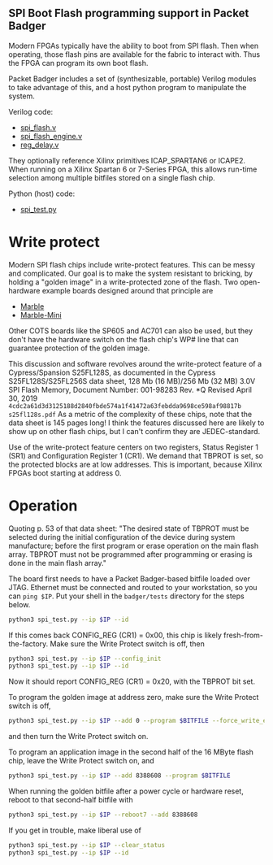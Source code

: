 ## SPI Boot Flash programming support in Packet Badger

Modern FPGAs typically have the ability to boot from SPI flash.
Then when operating, those flash pins are available for the fabric
to interact with.  Thus the FPGA can program its own boot flash.

Packet Badger includes a set of (synthesizable, portable) Verilog
modules to take advantage of this, and a host python program to
manipulate the system.

Verilog code:

* [spi_flash.v](spi_flash.v)
* [spi_flash_engine.v](spi_flash_engine.v)
* [reg_delay.v](../dsp/reg_delay.v)

They optionally reference Xilinx primitives ICAP_SPARTAN6 or ICAPE2.
When running on a Xilinx Spartan 6 or 7-Series FPGA, this allows
run-time selection among multiple bitfiles stored on a single flash chip.

Python (host) code:

* [spi_test.py](tests/spi_test.py)

# Write protect

Modern SPI flash chips include write-protect features.  This can be messy
and complicated.  Our goal is to make the system resistant to bricking,
by holding a "golden image" in a write-protected zone of the flash.
Two open-hardware example boards designed around that principle are

* [Marble](https://github.com/BerkeleyLab/Marble)
* [Marble-Mini](https://github.com/BerkeleyLab/Marble-Mini)

Other COTS boards like the SP605 and AC701 can also be used, but they
don't have the hardware switch on the flash chip's WP# line that can
guarantee protection of the golden image.

This discussion and software revolves around the write-protect feature
of a Cypress/Spansion S25FL128S,
as documented in the Cypress S25FL128S/S25FL256S data sheet,
128 Mb (16 MB)/256 Mb (32 MB) 3.0V SPI Flash Memory,
Document Number: 001-98283 Rev. *Q Revised April 30, 2019
```4cdc2a61d3d3125188d2840fbde574a1f41472a63febdda9698ce598af98817b  s25fl128s.pdf```
As a metric of the complexity of these chips, note that the data sheet
is 145 pages long!  I think the features discussed here are likely to show up
on other flash chips, but I can't confirm they are JEDEC-standard.

Use of the write-protect feature centers on two registers,
Status Register 1 (SR1) and Configuration Register 1 (CR1).
We demand that TBPROT is set, so the protected blocks are at low addresses.
This is important, because Xilinx FPGAs boot starting at address 0.

# Operation

Quoting p. 53 of that data sheet:
"The desired state of TBPROT must be selected during the initial configuration
of the device during system manufacture; before the first program or erase
operation on the main flash array. TBPROT must not be programmed after
programming or erasing is done in the main flash array."

The board first needs to have a Packet Badger-based bitfile loaded
over JTAG.  Ethernet must be connected and routed to your workstation,
so you can `ping $IP`.  Put your shell in the `badger/tests` directory
for the steps below.

```bash
python3 spi_test.py --ip $IP --id
```

If this comes back CONFIG_REG (CR1) = 0x00, this chip is likely
fresh-from-the-factory.  Make sure the Write Protect switch is off, then

```bash
python3 spi_test.py --ip $IP --config_init
python3 spi_test.py --ip $IP --id
```

Now it should report CONFIG_REG (CR1) = 0x20, with the TBPROT bit set.

To program the golden image at address zero,
make sure the Write Protect switch is off,

```bash
python3 spi_test.py --ip $IP --add 0 --program $BITFILE --force_write_enable
```

and then turn the Write Protect switch on.

To program an application image in the second half of the 16 MByte
flash chip, leave the Write Protect switch on, and

```bash
python3 spi_test.py --ip $IP --add 8388608 --program $BITFILE
```

When running the golden bitfile after a power cycle or hardware reset,
reboot to that second-half bitfile with

```bash
python3 spi_test.py --ip $IP --reboot7 --add 8388608
```

If you get in trouble, make liberal use of

```bash
python3 spi_test.py --ip $IP --clear_status
python3 spi_test.py --ip $IP --id
```
